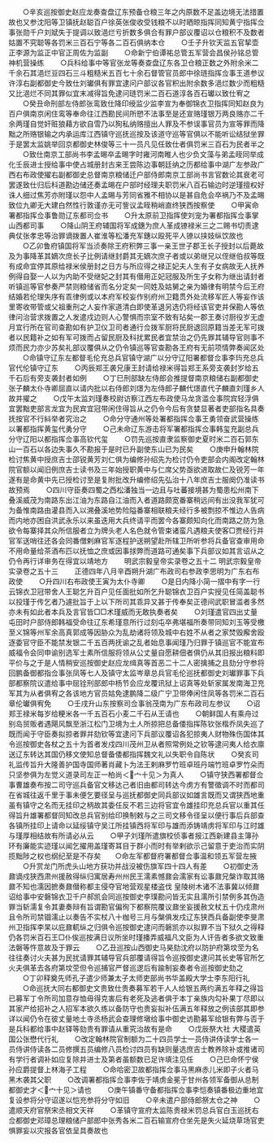 <!-- { "loadSidebar": true } -->
　　○辛亥巡按御史赵应龙奏查盘辽东预备仓粮三年之内原数不足盖边境无法措置故也又参沈阳等卫镇抚赵聪百户徐英张俊收受钱粮不以时晒晾指挥同知黄宁指挥佥事张勋千户刘斌失于提调以致浥烂亏折数多俱合有罪户部议覆诏以仓粮积不及数者姑置不究聪等各罚米三百石宁等各二百石俱纳本仓
　　○壬子升钦天监五官挈壶正李源为监正中官正周佐为监副
　　○命新宁伯谭祐总管五军营会昌侯孙铭总管神机营操练
　　○兵科给事中等官张龙等奏查盘辽东各卫仓粮正数之外附余米二千余石其浥烂豆四石三斗粗糙米五百七十余石督管官员郎中徐琏指挥佥事王道参议许淳右副都御史今致仕刘瓛俱有罪宜逮问户部议各官积出附余数多浥烂数少而粗糙又比浥烂不同其罪似宜末减得旨免逮问琏罚米二百石道淳各百石瓛以致仕宥之
　　○癸丑命刑部左侍郎张鸾致仕降印绶监少监李宣为奉御锦衣卫指挥同知赵良为百户俱南京闲住鸾等奉命往江西勘民间所愬不法事至是还宣赂瑾银万两良赂亦二千余两瑾自觉奸赃狼藉方欲自雪乃以狥私纳赂擅出人罪及不参误事官员为宣等罪而降黜之所赂银输之内承运库江西镇守巡抚巡按及该道守巡等官俱以不能听讼结狱坐罪于是罢太监姚举回京都御史林俊等三十一员凡见任致仕者俱罚米三百石为民者半之
　　○致仕南京工部尚书李孟晹卒孟晹字时雍河南睢人也少负文藻与弟孟晊同举成化壬辰进士授给事中使占城册封古来王尝陈边事朝廷纳之历都给事中湖广左参政广西右布政使擢右副都御史总督南京粮储迁户部侍郎南京工部尚书言官数论其衰老可罢遂致仕归后科道勘边储还奏孟晹在户部时经理夫职罚米八百石输边时逆瑾擅权好诛人细过焦芳亦附瑾以怨中人孟晹与芳同省雅不相协以是甚自危会卒祸乃不及孟晹致位九卿无大建白然性行敦谨亦无可訾议孟晊稍峭直终狭西按察使
　　○甲寅命署都指挥佥事鲁勋辽东都司佥书
　　○升太原前卫指挥使刘宠为署都指挥佥事掌山西都司事
　　○降山阴王府辅国将军成鏸为庶人革成镣禄米三之二赐书切责逮典仗张孝忠等治罪谪拨置人崔淮等松潘充军鏸以殴死平人镣以挟妓纵饮故也
　　○乙卯鲁府镇国将军当浈奏除王府积弊三事一亲王世子郡王长子授封以后薨故及为事降革其嫡次庶长子比例请继封爵其无嫡次庶子者或以弟继兄以侄继伯叔等既有成命宜停其原给禄米侯册封之日方与所应得之禄正妃夫人生有子女病故无人抚养例得自娶一人以为内助不受继妃之封其有僣用正妃冠服及所生子女称为继出请封者听镇巡等官参奏严禁则粮储省而名分定矣一同姓及姑舅之亲为婚律有明禁今后王府结婚若伦理失序有乖律例或以本府军校妄作别府州卫籍贯外处流移军匠人等妄作该里寄收带管或父祖重刑之人妄作家道清白即使革退另选仍将经该官吏并保勘人等依律问治营求拨置之人发遣戍边则人心警惧而宗室不致有玷矣一郡王奏讨厨役岁无虚月宜行所在官司查勘如有护卫仪卫司者通行佥拨军厨将民厨退回原籍当差无军可拨者以民籍补之如有军可拨而占留民厨及科扰累民者宜禁治之仍先罪其辅导官则事不烦而民力亦少苏矣礼部议覆俱从之仍令镇巡等官查勘各王府有无前项情弊奏闻区处
　　○命镇守辽东左都督毛伦充总兵官镇守湖广以分守辽阳署都督佥事李玙充总兵官代伦镇守辽东
　　○丙辰郑王袭兄康王封请给禄米得旨郑王系旁支袭封岁给五千石后有旁支袭封者如例
　　○丁巳刑部缺左侍郎会推提督南京粮储右副都御史张子麟太仆寺卿屈直以请内批以右侍郎刘璟为左侍郎子麟代璟直代子麟直刘瑾乡人故并擢之
　　○戊午太监刘瑾奏校尉访察江西左布政使马龙贪滥佥事院宾轻浮俱宜罢黜吏部言龙宜为民宾宜冠带闲住得旨从之仍令今后有贪婪显著者吏部指名具奏抚按官不行紏举者究治之
　　○命分守通州等处署都指挥佥事王勇领奋武营操练以署都指挥黄玺代勇分守
　　○己未命辽东游击将军署都指挥佥事韩玺充副总兵分守辽阳以都指挥佥事高钦代玺
　　○罚先巡按直隶监察御史夏时米二百石郭东山一百石以各边失事久不勘报于是时已升副使东山已为民矣
　　○庚申升翰林院检讨焦黄中授庶吉士邵锐黄芳刘仁俱为编修孙绍先为检讨仍令吏部会内阁改定翰林院官额以闻旧例庶吉士读书及三年始授职黄中与仁席父势亟欲进取故仁及锐芳一年遂有是命黄中先已授检讨至是复附批改升编修绍先弘治十八年庶吉士服阕仍准读书故预焉
　　○四川守臣奏四蜀之西松潘独当一边且与吐蕃接境甚为蜀患松州南下叠溪威茂为南路东出江油为东路自江油而入者道路颇宽番寨稍远间有出没我军犹可为备惟南路由灌县而入以溯叠溪地势险隘番寨相联粮夫经行多被剽掠不惟边人告病而内地亦困自洪武永乐以来虽迭用大兵终请平而罢今各寨颇知向化而南路之防为急欲令每寨择其众所信服者立为牌头老人名色就令管束诸蛮凡遇粮夫使客□贾经行并官军送哨往还各会同番僧剌麻官军逐程护送朔望赴所辖卫所听参将兵备官查审用命不用命量给茶酒布匹以抚恤之庶或因事捄弊而道路可通矣事下兵部议如其言诏从之仍令再行详审务在得宜以靖地方
　　明武宗毅皇帝实录卷之五十二
明武宗毅皇帝实录卷之五十三
　　正德四年八月辛酉朔升湖广布政司右参政李思明为广东右布政使
　　○升四川右布政使王寅为太仆寺卿
　　○是日内降小简一摺中有字一行云锦衣卫冠带舍人王聪乞升百户见任面批如所乞升聪锦衣卫百户实授见任简盖聪书以投瑾于传乞者乃遽批旨于上以下所司其乖异又甚于传奉矣正德间武职冒滥者多然亦未有如此者本兵及言官皆□□术瑾威而无敢执奏者矣
　　○刘瑾遣官四出丈量屯田时户部侍郎韩福受命往辽东希瑾意所行过刻屯卒弗堪福所奏带同知刘玉等受檄至义锦等州军余高真郭成等因胁众为乱劫诸将领及城中右姓不从者之家焚毁廨舍殴逐委官守臣不能禁发银二千五百两抚谕之乱者始息事闻瑾乃归罪于镇巡官不能宣布威福令会同申谕别选军士素所信服将领从公丈量自愿耕佃者俱仍从其旧报出粮料即平价与之于是人情稍安巡按御史赵应龙缉真等首恶二十二人密擒捕之且劾分守参将回鹏备御都指佥事张凤等七人及镇守太监岑章总兵官毛伦巡抚都御史刘瓛罪事下兵部都察院议遣给事中屈铨刑部郎中杨节会应龙覆讯狱上诏真等处斩家属发南海卫充军其为从者俱宥之各该地方官员姑免逮鹏降二级广宁卫带俸闲住凤等各罚米二百石章伦瓛俱宥免
　　○壬戌升山东按察司佥事翁茂南为广东布政司左参议
　　○诏郑王禄米每岁给粳米各一千五百石小麦二千石从王请也
　　○朝鲜国人有乘舟过别岛贸贩者遇飓风飘至浙江松门卫境为土人所掠把总备倭指挥陈钦张楷乔凤失巡了既而闻于守臣奏拟掠者罪并劾钦等宜逮问下兵部议覆诏各犯掠夷人财物殊伤国体其令巡按御史各杖之五十为首者发戍四川茂州卫从者照常例处之钦等逮问夷人给衣廪送辽东转达其国仍移文使知总督备倭都指挥魏文礼以失职令自陈状
　　○癸亥司礼监传旨升大隆善护国寺国师著肖藏卜为法王剌麻罗竹班卓班丹端竹班卓罗竹朵而只坚参俱为左觉义道录司左正一柏尚＜宀十见＞为真人
　　○镇守狭西署都督佥事曹雄奏布按二司守巡兵备官文移达己者旧由都司转达今虏方有警徵调不时而都司在省城往返千里于事未便乞要径呈与巡抚都御史同兵部议如雄言既而又谓狭西地重虽有镇守之名而无挂印之柄故其委任反不若三边将官宜令雄挂印充总兵官以重其任得旨升雄署都督同知改总兵官别给印换制敕与之三司文移令径呈以便行事后兵部查各镇所挂印上请命以延绥镇守吴江所挂镇西将军印与雄而添铸靖虏将军印与江时雄与瑾厚相结故有所请必从云
　　○甲子刘瑾所遣旗校侦事者报江西新建县主簿孙环有廉能实迹瑾以闻乞擢用盖瑾寄耳目于群小而时有举剌欲示己留意于吏治而实阴揽黜陟之权也纲纪至是不存矣　　○命左军都督府署都督佥事温和领五军营左掖
　　○升赏龙门所虎头山地方获功并战没被伤旗军四十四人有差
　　○初御史汤鼐谪戍狭西肃州援赦得纵归寓居寿州州民王濡素憾鼐会濡家有讼事鼐兄槃诈取其赂鼐不知也濡因摭奏鼐僣称都主侵夺官地营观星楼盗伐  皇陵树木诸不法事冀以倾鼐诏给事中安磐锦衣卫千户郝凯会同巡按御史李璞勘问皆无实且濡所引禁例多其伪造罪当斩濡复令其妻奏辩有旨谓勘官偏徇下都察院覆议鼐坐妄援赦文杖五十仍戍肃州且令所司禁锢濡止以奏告不实杖八十枷号三月与槃俱发戍辽东狭西兵备副使李旻肃州卫指挥李杲以庇鼐軏纵之归俱令巡按御史逮问而磐凯亦以拟罪不当下狱久之得释仍各罚米百石王□仆俟巡按满日议所坐时瑾播弄威福凡文臣为人讦告者多欲文致重法磐等忤意故及于罪云
　　○乙丑巡按山西御史马昊劾沈府以防护府第坟茔为名往往奏讨火夫甚为民扰请罪其辅导官兵部覆请得旨令巡按御史逮问其长史等官所乞火夫俱革去各府第坟茔但令巡捕官严督巡逻后有踰制妄奏者令巡按御史劾之
　　○丁卯释奠先师孔子遣少师兼太子太师吏部尚书华盖殿大学士李东阳行礼
　　○命巡抚大同右都御史文贵致仕贵奏募军若干人人给银五两约满五年释之得旨已募军丁令所司加意存恤毋得克害后有老死及逃者俱于本丁亲族内勾补果丁尽即以其家产给招补之人招军本欲久练以备防守也贵妄拟补伍满五年释放之例该部其即参详以闻仍令在彼丈量地土寺丞杨武会查理修墩给事中御史访勘募军给银有弊与否于是兵科都给事中赵铎等劾贵有罪请从重究治故有是命
　　○戊辰祭大社  大稷遣英国公张懋代行礼
　　○改定翰林院官制额为二十四员学士一员侍讲侍读学士各一员侍讲侍读各二员修撰五员编修八员检讨四员有缺则量选庶吉士教养除补或推诸司有学行者调补如应复除并进士及第者虽额数已足许填注见任
　　○己巳命怀宁侯孙应爵提督上林海子工程
　　○命哈密卫故都指挥佥事马黑麻赤儿米即子火者马黑木袭其父职
　　○改调署都指挥佥事李佐于靖虏金冕于甘州各领军备御从总制都御史才＜宀十见＞请也
　　○庚午镇番守备都指挥佥事李恺奏镇番极边重地宜复设参将分守诏遂以恺充参将分守如旧
　　○辛未遣户部侍郎祭太仓之神
　　○遣顺天府官祭宋丞相文天祥
　　○革镇守宣府太监陈贵禄米罚总兵官白玉巡抚右佥都御史邓璋总理粮储户部郎中张秀各米二百石输宣府仓坐先是失火延烧草场官吏惧罪妄以灾报各官依呈具奏故也
